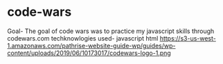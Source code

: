 # code-wars
Goal- The goal of code wars was to practice my javascript skills through codewars.com
techknowlogies used- javascript html 
https://s3-us-west-1.amazonaws.com/pathrise-website-guide-wp/guides/wp-content/uploads/2019/06/10173017/codewars-logo-1.png
